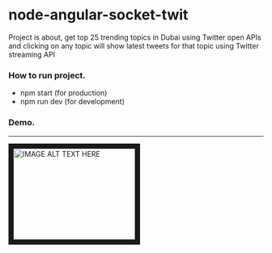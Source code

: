 # node-angular-socket-twit

Project is about, get top 25 trending topics in Dubai using Twitter open APIs and clicking on any topic will show latest tweets for that topic using Twitter streaming API

### How to run project.
* npm start (for production)
* npm run dev (for development)

### Demo.
---------------------------------------
<a href="http://www.youtube.com/watch?feature=player_embedded&v=RLLkS2-vl-c" target="_blank"><img src="http://img.youtube.com/vi/RLLkS2-vl-c/1.jpg" 
alt="IMAGE ALT TEXT HERE" width="240" height="180" border="10" /></a>

